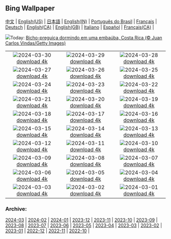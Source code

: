 ## Bing Wallpaper
[中文](README.md) |                     [English(US)](en-US.md) |                     [日本語](ja-JP.md) |                     [English(IN)](en-IN.md) |                     [Português do Brasil](pt-BR.md) |                     [Français](fr-FR.md) |                     [Deutsch](de-DE.md) |                     [English(CA)](en-CA.md) |                     [English(GB)](en-GB.md) |                     [Italiano](it-IT.md) |                     [Español](es-ES.md) |                     [Français(CA)](fr-CA.md) |                    

![](https://www.bing.com/th?id=OHR.SleepySloth_PT-BR0186395932_UHD.jpg&w=1000)Today: [Bicho-preguiça dormindo em uma embaúba, Costa Rica (© Juan Carlos Vindas/Getty Images)](https://www.bing.com/th?id=OHR.SleepySloth_PT-BR0186395932_UHD.jpg)

|      |      |      |
| :----: | :----: | :----: |
|![](https://www.bing.com/th?id=OHR.AniversarioSalvador_PT-BR0763407699_UHD.jpg&pid=hp&w=384&h=216&rs=1&c=4)2024-03-30 [download 4k](https://www.bing.com/th?id=OHR.AniversarioSalvador_PT-BR0763407699_UHD.jpg)|![](https://www.bing.com/th?id=OHR.ShanghaiBlossoms_PT-BR9791195331_UHD.jpg&pid=hp&w=384&h=216&rs=1&c=4)2024-03-29 [download 4k](https://www.bing.com/th?id=OHR.ShanghaiBlossoms_PT-BR9791195331_UHD.jpg)|![](https://www.bing.com/th?id=OHR.TeatroColon_PT-BR9483499387_UHD.jpg&pid=hp&w=384&h=216&rs=1&c=4)2024-03-28 [download 4k](https://www.bing.com/th?id=OHR.TeatroColon_PT-BR9483499387_UHD.jpg)|
|![](https://www.bing.com/th?id=OHR.HangRaiVietnam_PT-BR9135997938_UHD.jpg&pid=hp&w=384&h=216&rs=1&c=4)2024-03-27 [download 4k](https://www.bing.com/th?id=OHR.HangRaiVietnam_PT-BR9135997938_UHD.jpg)|![](https://www.bing.com/th?id=OHR.ColorfulHoli_PT-BR7363563541_UHD.jpg&pid=hp&w=384&h=216&rs=1&c=4)2024-03-26 [download 4k](https://www.bing.com/th?id=OHR.ColorfulHoli_PT-BR7363563541_UHD.jpg)|![](https://www.bing.com/th?id=OHR.WhiteEyes_PT-BR8910495803_UHD.jpg&pid=hp&w=384&h=216&rs=1&c=4)2024-03-25 [download 4k](https://www.bing.com/th?id=OHR.WhiteEyes_PT-BR8910495803_UHD.jpg)|
|![](https://www.bing.com/th?id=OHR.ChapadaDiamantinaBahia_PT-BR8776626015_UHD.jpg&pid=hp&w=384&h=216&rs=1&c=4)2024-03-24 [download 4k](https://www.bing.com/th?id=OHR.ChapadaDiamantinaBahia_PT-BR8776626015_UHD.jpg)|![](https://www.bing.com/th?id=OHR.WaikatoWater_PT-BR6097354065_UHD.jpg&pid=hp&w=384&h=216&rs=1&c=4)2024-03-23 [download 4k](https://www.bing.com/th?id=OHR.WaikatoWater_PT-BR6097354065_UHD.jpg)|![](https://www.bing.com/th?id=OHR.BwindiNationalForest_PT-BR3676820157_UHD.jpg&pid=hp&w=384&h=216&rs=1&c=4)2024-03-22 [download 4k](https://www.bing.com/th?id=OHR.BwindiNationalForest_PT-BR3676820157_UHD.jpg)|
|![](https://www.bing.com/th?id=OHR.SpringCaveDale_PT-BR3177593018_UHD.jpg&pid=hp&w=384&h=216&rs=1&c=4)2024-03-21 [download 4k](https://www.bing.com/th?id=OHR.SpringCaveDale_PT-BR3177593018_UHD.jpg)|![](https://www.bing.com/th?id=OHR.SpringFrog_PT-BR2957338911_UHD.jpg&pid=hp&w=384&h=216&rs=1&c=4)2024-03-20 [download 4k](https://www.bing.com/th?id=OHR.SpringFrog_PT-BR2957338911_UHD.jpg)|![](https://www.bing.com/th?id=OHR.ElephantRock_PT-BR3465039308_UHD.jpg&pid=hp&w=384&h=216&rs=1&c=4)2024-03-19 [download 4k](https://www.bing.com/th?id=OHR.ElephantRock_PT-BR3465039308_UHD.jpg)|
|![](https://www.bing.com/th?id=OHR.StFiniansBay_PT-BR2316790024_UHD.jpg&pid=hp&w=384&h=216&rs=1&c=4)2024-03-18 [download 4k](https://www.bing.com/th?id=OHR.StFiniansBay_PT-BR2316790024_UHD.jpg)|![](https://www.bing.com/th?id=OHR.BambooPanda_PT-BR2137672411_UHD.jpg&pid=hp&w=384&h=216&rs=1&c=4)2024-03-17 [download 4k](https://www.bing.com/th?id=OHR.BambooPanda_PT-BR2137672411_UHD.jpg)|![](https://www.bing.com/th?id=OHR.AnzaBorregoBloom_PT-BR1895127264_UHD.jpg&pid=hp&w=384&h=216&rs=1&c=4)2024-03-16 [download 4k](https://www.bing.com/th?id=OHR.AnzaBorregoBloom_PT-BR1895127264_UHD.jpg)|
|![](https://www.bing.com/th?id=OHR.CancaoDoExilio_PT-BR1504985587_UHD.jpg&pid=hp&w=384&h=216&rs=1&c=4)2024-03-15 [download 4k](https://www.bing.com/th?id=OHR.CancaoDoExilio_PT-BR1504985587_UHD.jpg)|![](https://www.bing.com/th?id=OHR.MagadiFlamingos_PT-BR0452597039_UHD.jpg&pid=hp&w=384&h=216&rs=1&c=4)2024-03-14 [download 4k](https://www.bing.com/th?id=OHR.MagadiFlamingos_PT-BR0452597039_UHD.jpg)|![](https://www.bing.com/th?id=OHR.BryceSnow_PT-BR0096570080_UHD.jpg&pid=hp&w=384&h=216&rs=1&c=4)2024-03-13 [download 4k](https://www.bing.com/th?id=OHR.BryceSnow_PT-BR0096570080_UHD.jpg)|
|![](https://www.bing.com/th?id=OHR.SleepyKoala_PT-BR9818387982_UHD.jpg&pid=hp&w=384&h=216&rs=1&c=4)2024-03-12 [download 4k](https://www.bing.com/th?id=OHR.SleepyKoala_PT-BR9818387982_UHD.jpg)|![](https://www.bing.com/th?id=OHR.BistiBlue_PT-BR3525071051_UHD.jpg&pid=hp&w=384&h=216&rs=1&c=4)2024-03-11 [download 4k](https://www.bing.com/th?id=OHR.BistiBlue_PT-BR3525071051_UHD.jpg)|![](https://www.bing.com/th?id=OHR.ArdeAlba_PT-BR8363660380_UHD.jpg&pid=hp&w=384&h=216&rs=1&c=4)2024-03-10 [download 4k](https://www.bing.com/th?id=OHR.ArdeAlba_PT-BR8363660380_UHD.jpg)|
|![](https://www.bing.com/th?id=OHR.TateLightUp_PT-BR7094951242_UHD.jpg&pid=hp&w=384&h=216&rs=1&c=4)2024-03-09 [download 4k](https://www.bing.com/th?id=OHR.TateLightUp_PT-BR7094951242_UHD.jpg)|![](https://www.bing.com/th?id=OHR.TarragonaSpain_PT-BR3520793083_UHD.jpg&pid=hp&w=384&h=216&rs=1&c=4)2024-03-08 [download 4k](https://www.bing.com/th?id=OHR.TarragonaSpain_PT-BR3520793083_UHD.jpg)|![](https://www.bing.com/th?id=OHR.WahclellaFalls_PT-BR3300718426_UHD.jpg&pid=hp&w=384&h=216&rs=1&c=4)2024-03-07 [download 4k](https://www.bing.com/th?id=OHR.WahclellaFalls_PT-BR3300718426_UHD.jpg)|
|![](https://www.bing.com/th?id=OHR.NandayParakeet_PT-BR2771660938_UHD.jpg&pid=hp&w=384&h=216&rs=1&c=4)2024-03-06 [download 4k](https://www.bing.com/th?id=OHR.NandayParakeet_PT-BR2771660938_UHD.jpg)|![](https://www.bing.com/th?id=OHR.ArenalCostaRica_PT-BR2896313529_UHD.jpg&pid=hp&w=384&h=216&rs=1&c=4)2024-03-05 [download 4k](https://www.bing.com/th?id=OHR.ArenalCostaRica_PT-BR2896313529_UHD.jpg)|![](https://www.bing.com/th?id=OHR.KrugerLeopard_PT-BR1839115082_UHD.jpg&pid=hp&w=384&h=216&rs=1&c=4)2024-03-04 [download 4k](https://www.bing.com/th?id=OHR.KrugerLeopard_PT-BR1839115082_UHD.jpg)|
|![](https://www.bing.com/th?id=OHR.ModicaItaly_PT-BR1634339196_UHD.jpg&pid=hp&w=384&h=216&rs=1&c=4)2024-03-03 [download 4k](https://www.bing.com/th?id=OHR.ModicaItaly_PT-BR1634339196_UHD.jpg)|![](https://www.bing.com/th?id=OHR.Schmetterlingswiese_PT-BR1454975701_UHD.jpg&pid=hp&w=384&h=216&rs=1&c=4)2024-03-02 [download 4k](https://www.bing.com/th?id=OHR.Schmetterlingswiese_PT-BR1454975701_UHD.jpg)|![](https://www.bing.com/th?id=OHR.Owlchicks_PT-BR1285033341_UHD.jpg&pid=hp&w=384&h=216&rs=1&c=4)2024-03-01 [download 4k](https://www.bing.com/th?id=OHR.Owlchicks_PT-BR1285033341_UHD.jpg)|


### Archive:
[2024-03](archive/pt-BR/202403/README.md) | [2024-02](archive/pt-BR/202402/README.md) | [2024-01](archive/pt-BR/202401/README.md) | [2023-12](archive/pt-BR/202312/README.md) | [2023-11](archive/pt-BR/202311/README.md) | [2023-10](archive/pt-BR/202310/README.md) | [2023-09](archive/pt-BR/202309/README.md) | [2023-08](archive/pt-BR/202308/README.md) | [2023-07](archive/pt-BR/202307/README.md) | [2023-06](archive/pt-BR/202306/README.md) | [2023-05](archive/pt-BR/202305/README.md) | [2023-04](archive/pt-BR/202304/README.md) | [2023-03](archive/pt-BR/202303/README.md) | [2023-02](archive/pt-BR/202302/README.md) | [2023-01](archive/pt-BR/202301/README.md) | [2022-12](archive/pt-BR/202212/README.md) | [2022-11](archive/pt-BR/202211/README.md) | [2022-10](archive/pt-BR/202210/README.md) | 